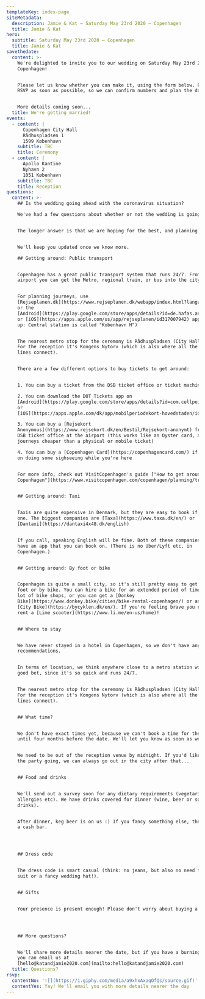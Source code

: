 ```yaml
---
templateKey: index-page
siteMetadata:
  description: Jamie & Kat — Saturday May 23rd 2020 — Copenhagen
  title: Jamie & Kat
hero:
  subtitle: Saturday May 23rd 2020 — Copenhagen
  title: Jamie & Kat
savethedate:
  content: >-
    We're delighted to invite you to our wedding on Saturday May 23rd 2020 in
    Copenhagen!


    Please let us know whether you can make it, using the form below. Please
    RSVP as soon as possible, so we can confirm numbers and plan the day.


    More details coming soon...
  title: We're getting married!
events:
  - content: |
      Copenhagen City Hall
      Rådhuspladsen 1
      1599 København
    subtitle: TBC
    title: Ceremony
  - content: |
      Apollo Kantine
      Nyhavn 2
      1051 København
    subtitle: TBC
    title: Reception
questions:
  content: >-
    ## Is the wedding going ahead with the coronavirus situation?

    We've had a few questions about whether or not the wedding is going ahead with the current coronavirus situation. The short answer is that we don't know.


    The longer answer is that we are hoping for the best, and planning for the worst. If necessary, we will still be getting married in a private ceremony, and will plan something to celebrate with all you lovely people at a later date.


    We'll keep you updated once we know more.

    ## Getting around: Public transport


    Copenhagen has a great public transport system that runs 24/7. From the
    airport you can get the Metro, regional train, or bus into the city centre.


    For planning journeys, use
    [Rejseplanen.dk](https://www.rejseplanen.dk/webapp/index.html?language=en_EN)
    or the
    [Android](https://play.google.com/store/apps/details?id=de.hafas.android.rejseplanen&hl=en_US)
    or [iOS](https://apps.apple.com/us/app/rejseplanen/id317007942) app. (Heads
    up: Central station is called "Kobenhavn H")


    The nearest metro stop for the ceremony is Rådhuspladsen (City Hall Square).
    For the reception it's Kongens Nytorv (which is also where all the metro
    lines connect).


    There are a few different options to buy tickets to get around:


    1. You can buy a ticket from the DSB ticket office or ticket machines

    2. You can download the DOT Tickets app on
    [Android](https://play.google.com/store/apps/details?id=com.cellpointmobile.mticket.travelcard.dsb)
    or
    [iOS](https://apps.apple.com/dk/app/mobilperiodekort-hovedstaden/id582247244)

    3. You can buy a [Rejsekort
    Anonymous](https://www.rejsekort.dk/en/Bestil/Rejsekort-anonymt) from the
    DSB ticket office at the airport (this works like an Oyster card, and makes
    journeys cheaper than a physical or mobile ticket)

    4. You can buy a [Copenhagen Card](https://copenhagencard.com/) if you plan
    on doing some sighseeing while you're here


    For more info, check out VisitCopenhagen's guide ["How to get around in
    Copenhagen"](https://www.visitcopenhagen.com/copenhagen/planning/transportation)


    ## Getting around: Taxi


    Taxis are quite expensive in Denmark, but they are easy to book if you need
    one. The biggest companies are [Taxa](https://www.taxa.dk/en/) or
    [Dantaxi](https://dantaxi4x48.dk/english)


    If you call, speaking English will be fine. Both of these companies also
    have an app that you can book on. (There is no Uber/Lyft etc. in
    Copenhagen.)


    ## Getting around: By foot or bike


    Copenhagen is quite a small city, so it's still pretty easy to get around by
    foot or by bike. You can hire a bike for an extended period of time from a
    lot of bike shops, or you can get a [Donkey
    Bike](https://www.donkey.bike/cities/bike-rental-copenhagen/) or an electric
    [City Bike](https://bycyklen.dk/en/). If you're feeling brave you can also
    rent a [Lime scooter](https://www.li.me/en-us/home)!


    ## Where to stay


    We have never stayed in a hotel in Copenhagen, so we don't have any personal
    recommendations.


    In terms of location, we think anywhere close to a metro station will be a
    good bet, since it's so quick and runs 24/7.


    The nearest metro stop for the ceremony is Rådhuspladsen (City Hall Square).
    For the reception it's Kongens Nytorv (which is also where all the metro
    lines connect).


    ## What time?


    We don't have exact times yet, because we can't book a time for the ceremony
    until four months before the date. We'll let you know as soon as we can.


    We need to be out of the reception venue by midnight. If you'd like to keep
    the party going, we can always go out in the city after that...


    ## Food and drinks


    We'll send out a survey soon for any dietary requirements (vegetarian,
    allergies etc). We have drinks covered for dinner (wine, beer or soft
    drinks).


    After dinner, keg beer is on us :) If you fancy something else, there'll be
    a cash bar.




    ## Dress code


    The dress code is smart casual (think: no jeans, but also no need for a full
    suit or a fancy wedding hat!).


    ## Gifts


    Your presence is present enough! Please don't worry about buying a gift.




    ## More questions?


    We'll share more details nearer the date, but if you have a burning question
    you can email us at
    [hello@katandjamie2020.com](mailto:hello@katandjamie2020.com)
  title: Questions?
rsvp:
  contentNo: '![](https://i.giphy.com/media/a9xhxAxaqOfQs/source.gif)'
  contentYes: Yay! We'll email you with more details nearer the day
---
```

